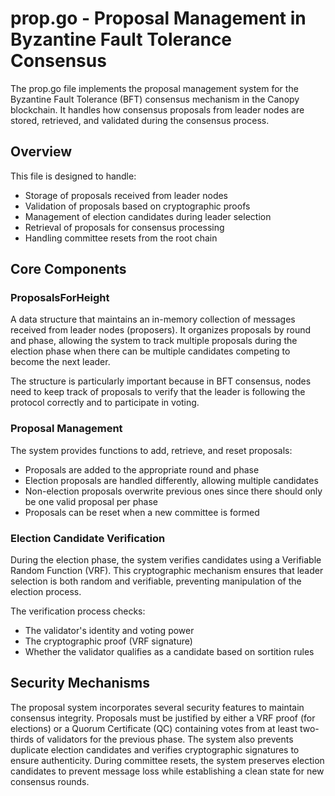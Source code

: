 # prop.go - Proposal Management in Byzantine Fault Tolerance Consensus

The prop.go file implements the proposal management system for the Byzantine Fault Tolerance (BFT) consensus mechanism in the Canopy blockchain. It handles how consensus proposals from leader nodes are stored, retrieved, and validated during the consensus process.

## Overview

This file is designed to handle:
- Storage of proposals received from leader nodes
- Validation of proposals based on cryptographic proofs
- Management of election candidates during leader selection
- Retrieval of proposals for consensus processing
- Handling committee resets from the root chain

## Core Components

### ProposalsForHeight

A data structure that maintains an in-memory collection of messages received from leader nodes (proposers). It organizes proposals by round and phase, allowing the system to track multiple proposals during the election phase when there can be multiple candidates competing to become the next leader.

The structure is particularly important because in BFT consensus, nodes need to keep track of proposals to verify that the leader is following the protocol correctly and to participate in voting.

### Proposal Management

The system provides functions to add, retrieve, and reset proposals:
- Proposals are added to the appropriate round and phase
- Election proposals are handled differently, allowing multiple candidates
- Non-election proposals overwrite previous ones since there should only be one valid proposal per phase
- Proposals can be reset when a new committee is formed

### Election Candidate Verification

During the election phase, the system verifies candidates using a Verifiable Random Function (VRF). This cryptographic mechanism ensures that leader selection is both random and verifiable, preventing manipulation of the election process.

The verification process checks:
- The validator's identity and voting power
- The cryptographic proof (VRF signature)
- Whether the validator qualifies as a candidate based on sortition rules

## Security Mechanisms

The proposal system incorporates several security features to maintain consensus integrity. Proposals must be justified by either a VRF proof (for elections) or a Quorum Certificate (QC) containing votes from at least two-thirds of validators for the previous phase. The system also prevents duplicate election candidates and verifies cryptographic signatures to ensure authenticity. During committee resets, the system preserves election candidates to prevent message loss while establishing a clean state for new consensus rounds.
